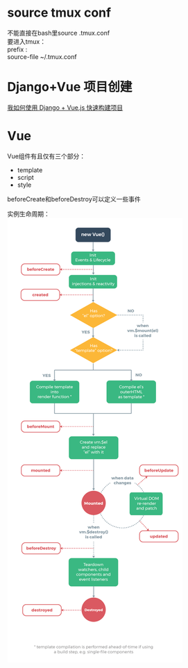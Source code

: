 # source tmux conf
不能直接在bash里source .tmux.conf  
要进入tmux：  
prefix :  
source-file ~/.tmux.conf  


# Django+Vue 项目创建
[我如何使用 Django + Vue.js 快速构建项目](https://zhuanlan.zhihu.com/p/25080236)

# Vue 
Vue组件有且仅有三个部分：  
- template
- script
- style

beforeCreate和beforeDestroy可以定义一些事件

实例生命周期：  
![lifecycle](assets/lifecycle.png)